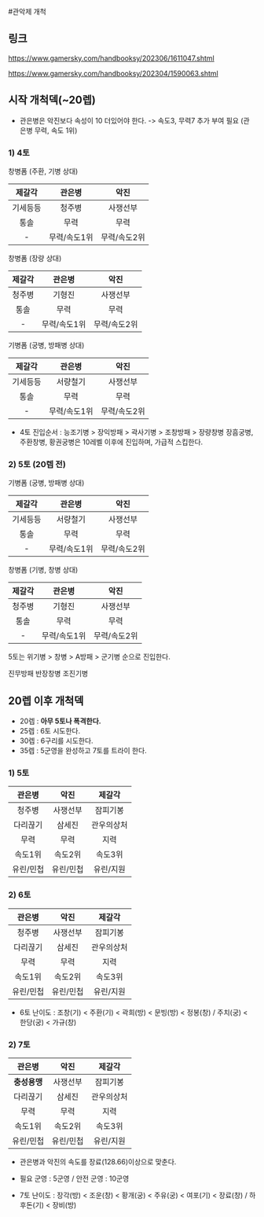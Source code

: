 #관악제 개척

## 링크

https://www.gamersky.com/handbooksy/202306/1611047.shtml

https://www.gamersky.com/handbooksy/202304/1590063.shtml


## 시작 개척덱(~20렙)

* 관은병은 악진보다 속성이 10 더있어야 한다. -> 속도3, 무력7 추가 부여 필요 (관은병 무력, 속도 1위)

### 1) 4토

창병폼 (주환, 기병 상대)

제갈각|관은병|악진
|:---:|:---:|:---:|
기세등등|청주병|사쟁선부
통솔|무력|무력
-|무력/속도1위|무력/속도2위|

창병폼 (장량 상대)

제갈각|관은병|악진
|:---:|:---:|:---:|
청주병|기형진|사쟁선부
통솔|무력|무력
-|무력/속도1위|무력/속도2위|

기병폼 (궁병, 방패병 상대)

제갈각|관은병|악진
|:---:|:---:|:---:|
기세등등|서량철기|사쟁선부
통솔|무력|무력
-|무력/속도1위|무력/속도2위|


* 4토 진입순서 : 능조기병 > 장익방패 > 곽사기병 > 조창방패 > 장량창병 
장흠궁병, 주환창병, 황권궁병은 10레벨 이후에 진입하며, 가급적 스킵한다.

### 2) 5토 (20렙 전)

기병폼 (궁병, 방패병 상대)

제갈각|관은병|악진
|:---:|:---:|:---:|
기세등등|서량철기|사쟁선부
통솔|무력|무력
-|무력/속도1위|무력/속도2위|

창병폼 (기병, 창병 상대)

제갈각|관은병|악진
|:---:|:---:|:---:|
청주병|기형진|사쟁선부
통솔|무력|무력
-|무력/속도1위|무력/속도2위|

5토는 위기병 > 창병 > A방패 > 군기병 순으로 진입한다.

진무방패 반장창병 조진기병

## 20렙 이후 개척덱

* 20렙 : __아무 5토나 폭격한다.__
* 25렙 : 6토 시도한다.
* 30렙 : 6구리를 시도한다.
* 35렙 : 5군영을 완성하고 7토를 트라이 한다.

### 1) 5토

관은병|악진|제갈각
|:---:|:---:|:---:|
청주병|사쟁선부|잠피기봉
다리끊기|삼세진|관우의상처
무력|무력|지력
속도1위|속도2위|속도3위|
유린/민첩|유린/민첩|유린/지원

### 2) 6토

관은병|악진|제갈각
|:---:|:---:|:---:|
청주병|사쟁선부|잠피기봉
다리끊기|삼세진|관우의상처
무력|무력|지력
속도1위|속도2위|속도3위|
유린/민첩|유린/민첩|유린/지원

* 6토 난이도 : 조창(기) < 주환(기) < 곽희(방) < 문빙(방) < 정봉(창) / 주치(궁) < 한당(궁) < 가규(창)

### 2) 7토

관은병|악진|제갈각
|:---:|:---:|:---:|
__충성용맹__|사쟁선부|잠피기봉
다리끊기|삼세진|관우의상처
무력|무력|지력
속도1위|속도2위|속도3위|
유린/민첩|유린/민첩|유린/지원

* 관은병과 악진의 속도를 장료(128.66)이상으로 맞춘다.

* 필요 군영 : 5군영 / 안전 군영 : 10군영

* 7토 난이도 : 장각(방) < 조운(창) < 황개(궁) < 주유(궁) < 여포(기) < 장료(창) / 하후돈(기) < 장비(방)